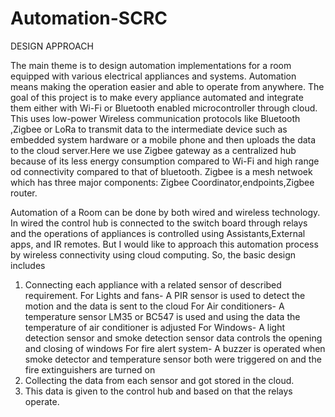 # Automation-SCRC

DESIGN APPROACH

  The main theme is to design automation implementations for a room equipped with various electrical appliances and systems. Automation means making the operation easier and able to operate from anywhere. The goal of this project is to make every appliance automated and integrate them either with Wi-Fi or Bluetooth enabled microcontroller through cloud. This uses low-power Wireless communication protocols like Bluetooth ,Zigbee or LoRa to transmit data to the intermediate device such as embedded system hardware or a mobile phone and then uploads the data to the cloud server.Here we use Zigbee gateway as a centralized hub because of its less energy consumption compared to Wi-Fi and high range od connectivity compared to that of bluetooth. Zigbee is a mesh netwoek which has  three major components: Zigbee Coordinator,endpoints,Zigbee router.

  
   Automation of a Room can be done by both wired and wireless technology. In wired the control hub is connected to the switch board through relays and the operations of appliances is controlled using Assistants,External apps, and IR remotes. But I would like to approach this automation process by wireless connectivity using cloud computing. So, the basic design includes
   1) Connecting each appliance with a related sensor of described requirement.
      For Lights and fans- A PIR sensor is used to detect the motion and the data is sent to the cloud
      For Air conditioners- A temperature sensor LM35 or BC547 is used and using the data the temperature of air conditioner is adjusted
      For Windows- A light detection sensor and smoke detection sensor data controls the opening and closing of windows
      For fire alert system- A buzzer is operated when smoke detector and temperature sensor both were triggered on and the fire extinguishers are turned on
   2) Collecting the data from each sensor and got stored in the cloud.
   3) This data is given to the control hub and based on that the relays operate.
      

